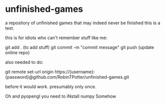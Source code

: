 unfinished-games
================

a repository of unfinished games that may indeed never be finished
this is a test.

this is for idiots who can't remember stuff like me:

git add . (to add stuff)
git commit -m "commit message"
git push (update online repo)

also needed to do:

git remote set-url origin https://{username}:{password}@github.com/RobinTPotter/unfinished-games.git

before it would work. presumably only once.

Oh and pyopengl you need to iNstall numpy Somehow
